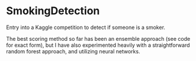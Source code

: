 # SmokingDetection
Entry into a Kaggle competition to detect if someone is a smoker. 

The best scoring method so far has been an ensemble approach (see code for exact form), but I have also experimented heavily with a straightforward random forest approach, and utilizing neural networks.
